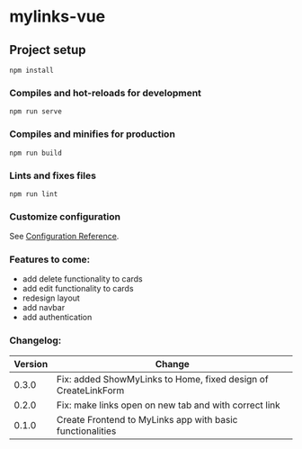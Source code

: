 # mylinks-vue

## Project setup
```
npm install
```

### Compiles and hot-reloads for development
```
npm run serve
```

### Compiles and minifies for production
```
npm run build
```

### Lints and fixes files
```
npm run lint
```

### Customize configuration
See [Configuration Reference](https://cli.vuejs.org/config/).

### Features to come:
- add delete functionality to cards
- add edit functionality to cards
- redesign layout
- add navbar
- add authentication

### Changelog:

| Version | Change |
| ------- | ----------- |
| 0.3.0 | Fix: added ShowMyLinks to Home, fixed design of CreateLinkForm |
| 0.2.0 | Fix: make links open on new tab and with correct link |
| 0.1.0 | Create Frontend to MyLinks app with basic functionalities |
